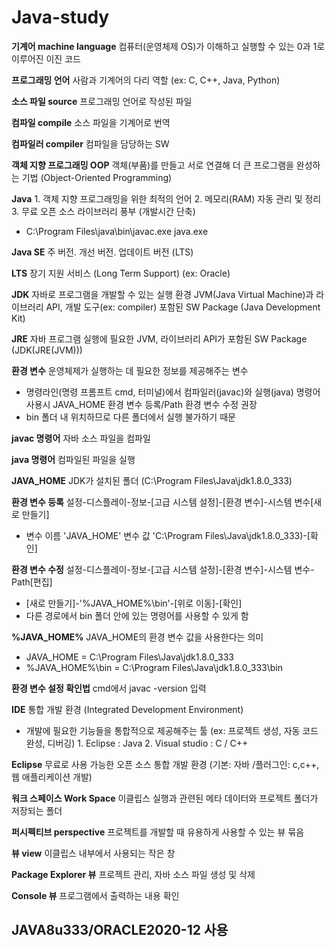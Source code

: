 # Java-study




**기계어 machine language** 컴퓨터(운영체제 OS)가 이해하고 실행할 수 있는 0과 1로 이루어진 이진 코드

**프로그래밍 언어** 사람과 기계어의 다리 역할 (ex: C, C++, Java, Python)

**소스 파일 source** 프로그래밍 언어로 작성된 파일

**컴파일 compile** 소스 파일을 기계어로 번역

**컴파일러 compiler** 컴파일을 담당하는 SW

**객체 지향 프로그래밍 OOP** 객체(부품)를 만들고 서로 연결해 더 큰 프로그램을 완성하는 기법 (Object-Oriented Programming)

**Java** 1. 객체 지향 프로그래밍을 위한 최적의 언어
2. 메모리(RAM) 자동 관리 및 정리
3. 무료 오픈 소스 라이브러리 풍부 (개발시간 단축)
- C:\Program Files\java\bin\javac.exe
                                    java.exe
         
**Java SE** 주 버전. 개선 버전. 업데이트 버전 (LTS)
         
**LTS** 장기 지원 서비스 (Long Term Support) (ex: Oracle)

**JDK** 자바로 프로그램을 개발할 수 있는 실행 환경 JVM(Java Virtual Machine)과 라이브러리 API, 개발 도구(ex: compiler) 포함된 SW Package (Java Development Kit)

**JRE** 자바 프로그램 실행에 필요한 JVM, 라이브러리 API가 포함된 SW Package (JDK(JRE(JVM)))


**환경 변수** 운영체제가 실행하는 데 필요한 정보를 제공해주는 변수
- 명령라인(명령 프롬프트 cmd, 터미널)에서 컴파일러(javac)와 실행(java) 명령어 사용시 JAVA_HOME 환경 변수 등록/Path 환경 변수 수정 권장
- bin 폴더 내 위치하므로 다른 폴더에서 실행 불가하기 때문
         
**javac 명령어** 자바 소스 파일을 컴파일

**java 명령어** 컴파일된 파일을 실행

**JAVA_HOME** JDK가 설치된 폴더 (C:\Program Files\Java\jdk1.8.0_333)
             
**환경 변수 등록** 설정-디스플레이-정보-[고급 시스템 설정]-[환경 변수]-시스템 변수[새로 만들기]
- 변수 이름 'JAVA_HOME' 변수 값 'C:\Program Files\Java\jdk1.8.0_333)-[확인]
                  
**환경 변수 수정** 설정-디스플레이-정보-[고급 시스템 설정]-[환경 변수]-시스템 변수-Path[편집]
- [새로 만들기]-'%JAVA_HOME%\bin'-[위로 이동]-[확인]
- 다른 경로에서 bin 폴더 안에 있는 명령어를 사용할 수 있게 함
                  
**%JAVA_HOME%** JAVA_HOME의 환경 변수 값을 사용한다는 의미
- JAVA_HOME = C:\Program Files\Java\jdk1.8.0_333
- %JAVA_HOME%\bin = C:\Program Files\Java\jdk1.8.0_333\bin
                
**환경 변수 설정 확인법** cmd에서 javac -version 입력

**IDE** 통합 개발 환경 (Integrated Development Environment)
- 개발에 필요한 기능들을 통합적으로 제공해주는 툴 (ex: 프로젝트 생성, 자동 코드 완성, 디버깅)
        1. Eclipse : Java
        2. Visual studio : C / C++
        
**Eclipse** 무료로 사용 가능한 오픈 소스 통합 개발 환경 (기본: 자바 /플러그인: c,c++,웹 애플리케이션 개발)

**워크 스페이스 Work Space** 이클립스 실행과 관련된 메타 데이터와 프로젝트 폴더가 저장되는 폴더

**퍼시펙티브 perspective** 프로젝트를 개발할 때 유용하게 사용할 수 있는 뷰 묶음

**뷰 view** 이클립스 내부에서 사용되는 작은 창

**Package Explorer 뷰** 프로젝트 관리, 자바 소스 파일 생성 및 삭제

**Console 뷰** 프로그램에서 출력하는 내용 확인


## JAVA8u333/ORACLE2020-12 사용
